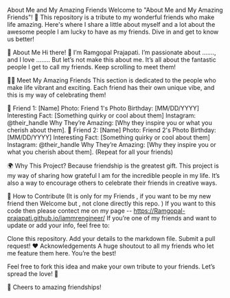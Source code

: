 About Me and My Amazing Friends
Welcome to "About Me and My Amazing Friends"! 🎉 This repository is a tribute to my wonderful friends who make life amazing. Here's where I share a little about myself and a lot about the awesome people I am lucky to have as my friends. Dive in and get to know us better!

🌟 About Me
Hi there! 👋 I’m Ramgopal Prajapati. I’m passionate about ......., and I love ........ But let’s not make this about me. It’s all about the fantastic people I get to call my friends. Keep scrolling to meet them!

👯‍♂️ Meet My Amazing Friends
This section is dedicated to the people who make life vibrant and exciting. Each friend has their own unique vibe, and this is my way of celebrating them!

🎨 Friend 1: [Name]
Photo: Friend 1's Photo
Birthday: [MM/DD/YYYY]
Interesting Fact: [Something quirky or cool about them]
Instagram: @their_handle
Why They’re Amazing: [Why they inspire you or what you cherish about them].
🎨 Friend 2: [Name]
Photo: Friend 2's Photo
Birthday: [MM/DD/YYYY]
Interesting Fact: [Something quirky or cool about them]
Instagram: @their_handle
Why They’re Amazing: [Why they inspire you or what you cherish about them].
(Repeat for all your friends)

🌍 Why This Project?
Because friendship is the greatest gift. This project is my way of sharing how grateful I am for the incredible people in my life. It’s also a way to encourage others to celebrate their friends in creative ways.

📸 How to Contribute (It is only for my Friends , if you want to be my new friend then Welcome but , not clone directly this repo. )
If you want to this code then please contect me on my page -- https://Ramgopal-prajapati.github.io/iammrengineer/ If you’re one of my friends and want to update or add your info, feel free to:

Clone this repository.
Add your details to the markdown file.
Submit a pull request!
❤️ Acknowledgements
A huge shoutout to all my friends who let me feature them here. You’re the best!

Feel free to fork this idea and make your own tribute to your friends. Let’s spread the love! 🌈

🎉 Cheers to amazing friendships!
